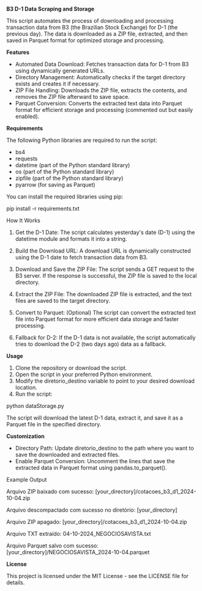 **B3 D-1 Data Scraping and Storage**

This script automates the process of downloading and processing transaction data from B3 (the Brazilian Stock Exchange) for D-1 (the previous day). The data is downloaded as a ZIP file, extracted, and then saved in Parquet format for optimized storage and processing.

**Features**

- Automated Data Download: Fetches transaction data for D-1 from B3 using dynamically generated URLs.
- Directory Management: Automatically checks if the target directory exists and creates it if necessary.
- ZIP File Handling: Downloads the ZIP file, extracts the contents, and removes the ZIP file afterward to save space.
- Parquet Conversion: Converts the extracted text data into Parquet format for efficient storage and processing (commented out but easily enabled).

**Requirements**

The following Python libraries are required to run the script:
- bs4
- requests
- datetime (part of the Python standard library)
- os (part of the Python standard library)
- zipfile (part of the Python standard library)
- pyarrow (for saving as Parquet)

You can install the required libraries using pip:

pip install -r requirements.txt

How It Works

1. Get the D-1 Date: The script calculates yesterday's date (D-1) using the datetime module and formats it into a string.
   
2. Build the Download URL: A download URL is dynamically constructed using the D-1 date to fetch transaction data from B3.

3. Download and Save the ZIP File: The script sends a GET request to the B3 server. If the response is successful, the ZIP file is saved to the local directory.

4. Extract the ZIP File: The downloaded ZIP file is extracted, and the text files are saved to the target directory.

5. Convert to Parquet: (Optional) The script can convert the extracted text file into Parquet format for more efficient data storage and faster processing.

6. Fallback for D-2: If the D-1 data is not available, the script automatically tries to download the D-2 (two days ago) data as a fallback.

**Usage**

1. Clone the repository or download the script.
2. Open the script in your preferred Python environment.
3. Modify the diretorio_destino variable to point to your desired download location.
4. Run the script:

python dataStorage.py

The script will download the latest D-1 data, extract it, and save it as a Parquet file in the specified directory.

**Customization**

- Directory Path: Update diretorio_destino to the path where you want to save the downloaded and extracted files.
- Enable Parquet Conversion: Uncomment the lines that save the extracted data in Parquet format using pandas.to_parquet().

Example Output

Arquivo ZIP baixado com sucesso: [your_directory]/cotacoes_b3_d1_2024-10-04.zip

Arquivo descompactado com sucesso no diretório: [your_directory]

Arquivo ZIP apagado: [your_directory]/cotacoes_b3_d1_2024-10-04.zip

Arquivo TXT extraído: 04-10-2024_NEGOCIOSAVISTA.txt

Arquivo Parquet salvo com sucesso: [your_directory]/NEGOCIOSAVISTA_2024-10-04.parquet

**License**

This project is licensed under the MIT License - see the LICENSE file for details.
